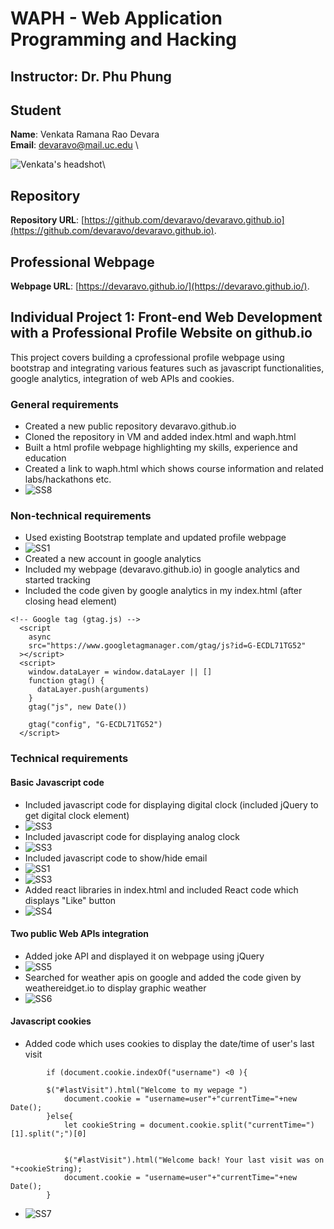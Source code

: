 # WAPH - Web Application Programming and Hacking

## Instructor: Dr. Phu Phung

## Student
**Name**: Venkata Ramana Rao Devara\
**Email**: devaravo@mail.uc.edu \


![Venkata's headshot](assets/img/headshot_ramana.png)\

## Repository 
**Repository URL**: [https://github.com/devaravo/devaravo.github.io](https://github.com/devaravo/devaravo.github.io).

## Professional Webpage
**Webpage URL**: [https://devaravo.github.io/](https://devaravo.github.io/).

## Individual Project 1: Front-end Web Development with a Professional Profile Website on github.io 

This project covers building a cprofessional profile webpage using bootstrap and integrating various features such as javascript functionalities, google analytics, integration of web APIs and cookies.

### General requirements
- Created a new public repository devaravo.github.io
- Cloned the repository in VM and added index.html and waph.html
- Built a html profile webpage highlighting my skills, experience and education
- Created a link to waph.html which shows course information and related labs/hackathons etc.
- ![SS8](assets/img/SS8.png)

### Non-technical requirements
- Used existing Bootstrap template and updated profile webpage
- ![SS1](assets/img/SS1.png)
- Created a new account in google analytics
- Included my webpage (devaravo.github.io) in google analytics and started tracking
- Included the code given by google analytics in my index.html (after closing head element)
```
<!-- Google tag (gtag.js) -->
  <script
    async
    src="https://www.googletagmanager.com/gtag/js?id=G-ECDL71TG52"
  ></script>
  <script>
    window.dataLayer = window.dataLayer || []
    function gtag() {
      dataLayer.push(arguments)
    }
    gtag("js", new Date())

    gtag("config", "G-ECDL71TG52")
  </script>
```

### Technical requirements

#### Basic Javascript code

- Included javascript code for displaying digital clock (included jQuery to get digital clock element)
- ![SS3](assets/img/SS3.png)
- Included javascript code for displaying analog clock
- ![SS3](assets/img/SS3.png)
- Included javascript code to show/hide email
- ![SS1](assets/img/SS1.png)
- ![SS3](assets/img/SS3.png)
- Added react libraries in index.html and included React code which displays "Like" button
- ![SS4](assets/img/SS4.png)

#### Two public Web APIs integration
- Added joke API and displayed it on webpage using jQuery
- ![SS5](assets/img/SS5.png)
- Searched for weather apis on google and added the code given by weathereidget.io to display graphic weather
- ![SS6](assets/img/SS6.png)

#### Javascript cookies
- Added code which uses cookies to display the date/time of user's last visit
```     
        if (document.cookie.indexOf("username") <0 ){
        
        $("#lastVisit").html("Welcome to my wepage ")
            document.cookie = "username=user"+"currentTime="+new Date();
        }else{
            let cookieString = document.cookie.split("currentTime=")[1].split(";")[0]


            $("#lastVisit").html("Welcome back! Your last visit was on "+cookieString);
            document.cookie = "username=user"+"currentTime="+new Date();
        }

```

- ![SS7](assets/img/SS7.png)

